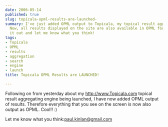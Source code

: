 ```yaml
---
date: 2006-05-14
published: true
slug: topicala-opml-results-are-launched-
summary: I've just added OPML output to Topicala, my topical result aggregation engine.
  Now, all results displayed on the site are also available in OPML format. Check
  it out and let me know what you think!
tags:
- Topicala
- OPML
- results
- aggregation
- search
- engine
- launch
title: Topicala OPML Results are LAUNCHED!

---
```

Following on from yesterday about my <a href="http:///www.Topicala.com">http://www.Topicala.com</a> topical result aggregating engine being launched, I have now added OPML output of results.  Therefore everything that you see on the screen is now also output as OPML.  Cool!! :)<p />Let me know what you think:<a href="mailto:paul.kinlan@gmail.com">paul.kinlan@gmail.com</a><p />

